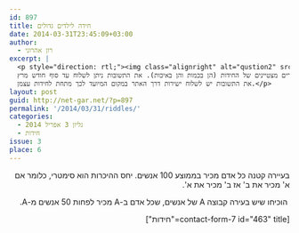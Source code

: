 ```yaml
---
id: 897
title: חידה לילדים גדולים
date: 2014-03-31T23:45:09+03:00
author:
  - רון אהרוני
excerpt: |
  <p style="direction: rtl;"><img class="alignright" alt="qustion2" src="http://net-gar.net/wp-content/uploads/2014/01/qustion2.png" width="100" height="90" /> מגוון חידות מתמטיות לחידוד המחשבה :)
  שלושה פרסי ספרים ינתנו לשלושה פותרים מצטיינים של החידות (הן בכמות והן באיכות). את התשובות ניתן לשלוח עד סוף חודש מרץ.
  את התשובות יש לשלוח ישירות דרך האתר במקום המיועד לכך מתחת לחידות עצמן.</p>
layout: post
guid: http://net-gar.net/?p=897
permalink: '/2014/03/31/riddles/'
categories:
  - גליון 3 אפריל 2014
  - חידות
issue: 3
place: 6
---
```

<p dir="RTL">
  בעיירה קטנה כל אדם מכיר בממוצע 100 אנשים. יחס ההיכרות הוא סימטרי, כלומר אם א' מכיר את ב' אז ב' מכיר את א'.
</p>

<p dir="RTL">
   הוכיחו שיש בעירה קבוצה A של אנשים, שכל אדם ב-A מכיר לפחות 50 אנשים מ-A.
</p>

<p dir="RTL">
  [contact-form-7 id="463" title="חידות"]
</p>